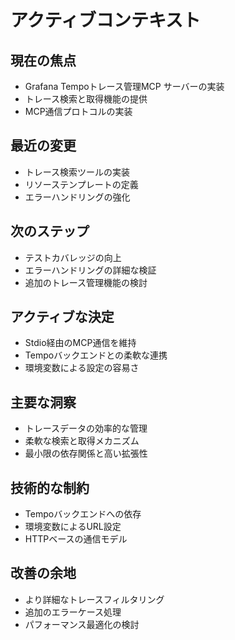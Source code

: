 # アクティブコンテキスト

## 現在の焦点
- Grafana Tempoトレース管理MCP サーバーの実装
- トレース検索と取得機能の提供
- MCP通信プロトコルの実装

## 最近の変更
- トレース検索ツールの実装
- リソーステンプレートの定義
- エラーハンドリングの強化

## 次のステップ
- テストカバレッジの向上
- エラーハンドリングの詳細な検証
- 追加のトレース管理機能の検討

## アクティブな決定
- Stdio経由のMCP通信を維持
- Tempoバックエンドとの柔軟な連携
- 環境変数による設定の容易さ

## 主要な洞察
- トレースデータの効率的な管理
- 柔軟な検索と取得メカニズム
- 最小限の依存関係と高い拡張性

## 技術的な制約
- Tempoバックエンドへの依存
- 環境変数によるURL設定
- HTTPベースの通信モデル

## 改善の余地
- より詳細なトレースフィルタリング
- 追加のエラーケース処理
- パフォーマンス最適化の検討
